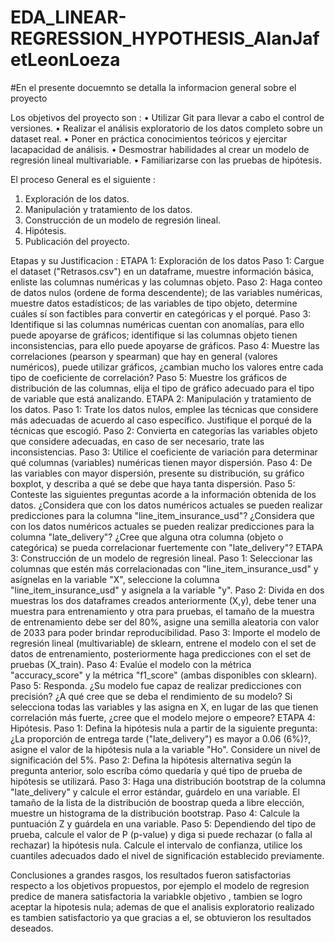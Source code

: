 # EDA_LINEAR-REGRESSION_HYPOTHESIS_AlanJafetLeonLoeza

#En el presente docuemnto se detalla la informacion general sobre el proyecto

Los objetivos del proyecto son :
• Utilizar Git para llevar a cabo el control de versiones.
• Realizar el análisis exploratorio de los datos completo sobre un dataset real.
•	Poner en práctica conocimientos teóricos y ejercitar lacapacidad de análisis.
•	Desmostrar habilidades al crear un modelo de regresión lineal multivariable.
• Familiarizarse con las pruebas de hipótesis.

El proceso General es el siguiente :
1.	Exploración de los datos.
2.	Manipulación y tratamiento de los datos.
3.	Construcción de un modelo de regresión lineal.
4.	Hipótesis.
5.	Publicación del proyecto.

Etapas y su Justificacion :
ETAPA 1: Exploración de los datos
  Paso 1: Cargue el dataset ("Retrasos.csv") en un dataframe, muestre información básica, enliste las columnas numéricas y las columnas objeto.
  Paso 2: Haga conteo de datos nulos (ordene de forma descendente); de las variables numéricas, muestre datos estadísticos; de las variables de tipo objeto, 
  determine cuáles sí son factibles para convertir en categóricas y el porqué.
  Paso 3: Identifique si las columnas numéricas cuentan con anomalías, para ello puede apoyarse de gráficos; identifique si las columnas objeto tienen 
  inconsistencias, para ello puede apoyarse de gráficos.
  Paso 4: Muestre las correlaciones (pearson y spearman) que hay en general (valores numéricos), puede utilizar gráficos, ¿cambian mucho los valores entre 
  cada 
  tipo de coeficiente de correlación?
  Paso 5: Muestre los gráficos de distribución de las columnas, elija el tipo de gráfico adecuado para el tipo de variable que está analizando.
ETAPA 2: Manipulación y tratamiento de los datos.
  Paso 1: Trate los datos nulos, emplee las técnicas que considere más adecuadas de acuerdo al caso específico. Justifique el porqué de la técnicas que 
  escogió.
  Paso 2: Convierta en categorías las variables objeto que considere adecuadas, en caso de ser necesario, trate las inconsistencias.
  Paso 3: Utilice el coeficiente de variación para determinar qué columnas (variables) numéricas tienen mayor dispersión.
  Paso 4: De las variables con mayor dispersión, presente su distribución, su gráfico boxplot, y describa a qué se debe que haya tanta dispersión.
  Paso 5: Conteste las siguientes preguntas acorde a la información obtenida de los datos.
  ¿Considera que con los datos numéricos actuales se pueden realizar predicciones para la columna "line_item_insurance_usd"?
  ¿Considera que con los datos numéricos actuales se pueden realizar predicciones para la columna "late_delivery"?
  ¿Cree que alguna otra columna (objeto o categórica) se pueda correlacionar fuertemente con "late_delivery"?
ETAPA 3: Construcción de un modelo de regresión lineal.
  Paso 1: Seleccionar las columnas que estén más correlacionadas con "line_item_insurance_usd" y asígnelas en la variable "X", seleccione la columna 
  "line_item_insurance_usd" y asignela a la variable "y".
  Paso 2: Divida en dos muestras los dos dataframes creados anteriormente (X,y), debe tener una muestra para entrenamiento y otra para pruebas, el tamaño de 
  la muestra de entrenamiento debe ser del 80%, asigne una semilla aleatoria con valor de 2033 para poder brindar reproducibilidad.
  Paso 3: Importe el modelo de regresión lineal (multivariable) de sklearn, entrene el modelo con el set de datos de entrenamiento, posteriormente haga 
  predicciones con el set de pruebas (X_train).
  Paso 4: Evalúe el modelo con la métrica "accuracy_score" y la métrica "f1_score" (ambas disponibles con sklearn).
  Paso 5: Responda.
  ¿Su modelo fue capaz de realizar predicciones con precisión?
  ¿A qué cree que se deba el rendimiento de su modelo?
  Si selecciona todas las variables y las asigna en X, en lugar de las que tienen correlación más fuerte, ¿cree que el modelo mejore o empeore?
ETAPA 4: Hipótesis.
  Paso 1: Defina la hipótesis nula a partir de la siguiente pregunta:
  ¿La proporción de entrega tarde ("late_delivery") es mayor a 0.06 (6%)?, asigne el valor de la hipótesis nula a la variable "Ho".
  Considere un nivel de significación del 5%.
  Paso 2: Defina la hipótesis alternativa según la pregunta anterior, solo escríba cómo quedaría y qué tipo de prueba de hipótesis se utilizará.
  Paso 3: Haga una distribución bootstrap de la columna "late_delivery" y calcule el error estándar, guárdelo en una variable. El tamaño de la lista de la 
  distribución de boostrap queda a libre elección, muestre un histograma de la distribución bootstrap.
  Paso 4: Calcule la puntuación Z y guárdela en una variable.
  Paso 5: Dependiendo del tipo de prueba, calcule el valor de P (p-value) y diga si puede rechazar (o falla al rechazar) la hipótesis nula.
  Calcule el intervalo de confianza, utilice los cuantiles adecuados dado el nivel de significación establecido previamente.

Conclusiones a grandes rasgos, los resultados fueron satisfactorias respecto a los objetivos propuestos, por ejemplo el modelo de regresion predice de manera satisfactoria la variabkle objetivo , tambien se logro aceptar la hipotesis nula; ademas de que el analisis exploratorio realizado es tambien satisfactorio ya que gracias a el, se obtuvieron los resultados deseados.

  
